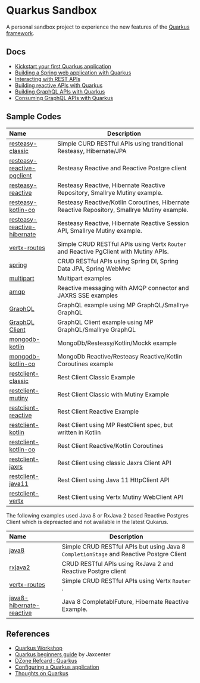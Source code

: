 # Quarkus Sandbox

A  personal sandbox project  to experience the new features of the [Quarkus framework](https://www.quarkus.io).

## Docs

* [Kickstart your first Quarkus application](./docs/01-start.md)
* [Building a Spring web application with Quarkus](./docs/02-spring.md)
* [Interacting with REST APIs ](./docs/restclient.md)
* [Building reactive APIs with Quarkus](./docs/reactive.md)
* [Building GraphQL APIs with Quarkus](./docs/graphql.md)
* [Consuming GraphQL APIs with Quarkus](./docs/graphql-client.md)

## Sample Codes

| Name | Description |
|:-------------------|--------------------------------------------------|
|[resteasy-classic](https://github.com/hantsy/quarkus-sample/tree/master/resteasy-classic) |Simple CURD RESTful APIs using tranditional Resteasy, Hibernate/JPA|
|[resteasy-reactive-pgclient](https://github.com/hantsy/quarkus-sample/tree/master/resteasy-reactive-pgclient)  |Resteasy Reactive and Reactive Postgre client|
|[resteasy-reactive](https://github.com/hantsy/quarkus-sample/tree/master/resteasy-reactive) |Resteasy Reactive, Hibernate Reactive Repository, Smallrye Mutiny example.|
|[resteasy-kotlin-co](https://github.com/hantsy/quarkus-sample/tree/master/resteasy-kotlin-co) |Resteasy Reactive/Kotlin Coroutines, Hibernate Reactive Repository, Smallrye Mutiny example.|
|[resteasy-reactive-hibernate](https://github.com/hantsy/quarkus-sample/tree/master/resteasy-reactive-hibernate) |Resteasy Reactive, Hibernate Reactive Session API, Smallrye Mutiny example.|
|[vertx-routes](https://github.com/hantsy/quarkus-sample/tree/master/vertx-routes)  |Simple CRUD RESTful APIs using Vertx `Router` and Reactive PgClient with Mutiny APIs.|
|[spring](https://github.com/hantsy/quarkus-sample/tree/master/spring) |CRUD RESTful APIs using Spring DI, Spring Data JPA, Spring WebMvc|
|[multipart](https://github.com/hantsy/quarkus-sample/tree/master/multipart)  |Multipart examples|
|[amqp](https://github.com/hantsy/quarkus-sample/tree/master/amqp)  |Reactive messaging with AMQP connector and JAXRS SSE examples|
|[GraphQL](https://github.com/hantsy/quarkus-sample/tree/master/graphql)  |GraphQL example using MP GraphQL/Smallrye GraphQL|
|[GraphQL Client](https://github.com/hantsy/quarkus-sample/tree/master/graphql-client)  |GraphQL Client example using MP GraphQL/Smallrye GraphQL|
|[mongodb-kotlin](https://github.com/hantsy/quarkus-sample/tree/master/mongodb-kotlin) |MongoDb/Resteasy/Kotlin/Mockk example|
|[mongodb-kotlin-co](https://github.com/hantsy/quarkus-sample/tree/master/mongodb-kotlin-co) |MongoDb Reactive/Resteasy Reactive/Kotlin Coroutines example|
|[restclient-classic](https://github.com/hantsy/quarkus-sample/tree/master/restclient-classic)|Rest Client Classic Example|
|[restclient-mutiny](https://github.com/hantsy/quarkus-sample/tree/master/restclient-mutiny)|Rest Client Classic with Mutiny Example|
|[restclient-reactive](https://github.com/hantsy/quarkus-sample/tree/master/restclient-reactive)|Rest Client Reactive Example|
|[restclient-kotlin](https://github.com/hantsy/quarkus-sample/tree/master/restclient-kotlin) |Rest Client using MP RestClient spec, but written in Kotlin|
|[restclient-kotlin-co](https://github.com/hantsy/quarkus-sample/tree/master/restclient-kotlin-co) |Rest Client Reactive/Kotlin Coroutines|
|[restclient-jaxrs](https://github.com/hantsy/quarkus-sample/tree/master/restclient-jaxrs)| Rest Client using classic Jaxrs Client API|
|[restclient-java11](https://github.com/hantsy/quarkus-sample/tree/master/restclient-java11) |Rest Client using Java 11 HttpClient API|
|[restclient-vertx](https://github.com/hantsy/quarkus-sample/tree/master/restclient-vertx) |Rest Client using Vertx Mutiny WebClient API|

The following examples used Java 8 or RxJava 2 based Reactive Postgres Client which is depreacted and not available in the latest Qukarus. 

| Name | Description |
|:-------------------|--------------------------------------------------|
|[java8](https://github.com/hantsy/quarkus-sample/tree/master/legacy/java8)  |Simple CRUD RESTful APIs but using Java 8 `CompletionStage` and Reactive Postgre Client|
|[rxjava2](https://github.com/hantsy/quarkus-sample/tree/master/legacy/rxjava2) |CRUD RESTful APIs using RxJava 2 and Reactive Postgre client|
|[vertx-routes](https://github.com/hantsy/quarkus-sample/tree/master/legacy/vertx-routes)  |Simple CRUD RESTful APIs using Vertx `Router` .|
|[java8-hibernate-reactive](https://github.com/hantsy/quarkus-sample/tree/master/legacy/java8-hibernate-reactive) |Java 8 CompletablFuture, Hibernate Reactive Example.|

## References

* [Quarkus Workshop](https://quarkus.io/quarkus-workshops/super-heros/)
* [Quarkus beginners guide](https://jaxlondon.com/quarkus-beginners-guide-cheat-sheet) by Jaxcenter
* [DZone Refcard : Quarkus](https://dzone.com/refcardz/quarkus-1?chapter=1)
* [Configuring a Quarkus application](https://dzone.com/articles/configuring-a-quarkus-application?fromrel=true)
* [Thoughts on Quarkus](https://dzone.com/articles/thoughts-on-quarkus)
